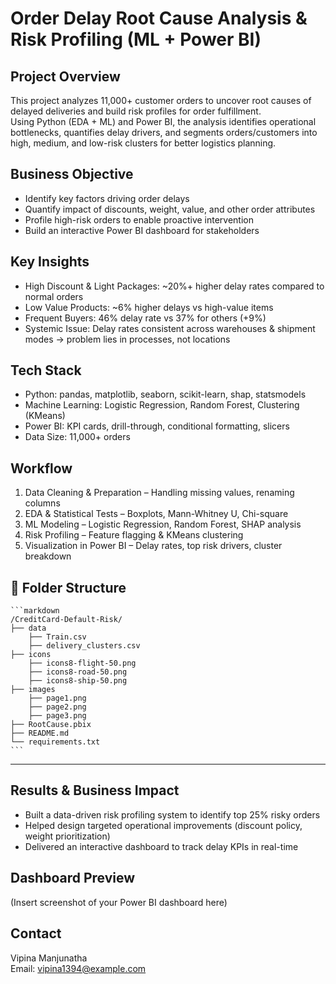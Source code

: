 # Order Delay Root Cause Analysis & Risk Profiling (ML + Power BI)

## Project Overview
This project analyzes 11,000+ customer orders to uncover root causes of delayed deliveries and build risk profiles for order fulfillment.  
Using Python (EDA + ML) and Power BI, the analysis identifies operational bottlenecks, quantifies delay drivers, and segments orders/customers into high, medium, and low-risk clusters for better logistics planning.

## Business Objective
- Identify key factors driving order delays
- Quantify impact of discounts, weight, value, and other order attributes
- Profile high-risk orders to enable proactive intervention
- Build an interactive Power BI dashboard for stakeholders

## Key Insights
- High Discount & Light Packages: ~20%+ higher delay rates compared to normal orders
- Low Value Products: ~6% higher delays vs high-value items
- Frequent Buyers: 46% delay rate vs 37% for others (+9%)
- Systemic Issue: Delay rates consistent across warehouses & shipment modes → problem lies in processes, not locations

## Tech Stack
- Python: pandas, matplotlib, seaborn, scikit-learn, shap, statsmodels
- Machine Learning: Logistic Regression, Random Forest, Clustering (KMeans)
- Power BI: KPI cards, drill-through, conditional formatting, slicers
- Data Size: 11,000+ orders

## Workflow
1. Data Cleaning & Preparation – Handling missing values, renaming columns
2. EDA & Statistical Tests – Boxplots, Mann-Whitney U, Chi-square
3. ML Modeling – Logistic Regression, Random Forest, SHAP analysis
4. Risk Profiling – Feature flagging & KMeans clustering
5. Visualization in Power BI – Delay rates, top risk drivers, cluster breakdown

## 📁 Folder Structure
<pre><code>```markdown
/CreditCard-Default-Risk/
├── data
    ├── Train.csv
    ├── delivery_clusters.csv
├── icons
    ├── icons8-flight-50.png
    ├── icons8-road-50.png
    ├── icons8-ship-50.png
├── images
    ├── page1.png
    ├── page2.png
    ├── page3.png
├── RootCause.pbix
├── README.md
└── requirements.txt
```</code></pre>
---

## Results & Business Impact
- Built a data-driven risk profiling system to identify top 25% risky orders
- Helped design targeted operational improvements (discount policy, weight prioritization)
- Delivered an interactive dashboard to track delay KPIs in real-time

## Dashboard Preview
(Insert screenshot of your Power BI dashboard here)

## Contact
Vipina Manjunatha  
Email: vipina1394@example.com  

